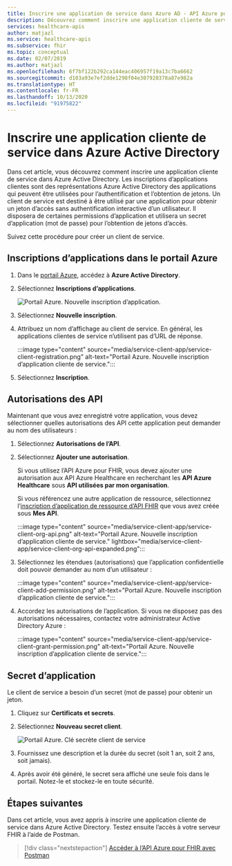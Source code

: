 ```yaml
---
title: Inscrire une application de service dans Azure AD - API Azure pour FHIR
description: Découvrez comment inscrire une application cliente de service dans Azure Active Directory.
services: healthcare-apis
author: matjazl
ms.service: healthcare-apis
ms.subservice: fhir
ms.topic: conceptual
ms.date: 02/07/2019
ms.author: matjazl
ms.openlocfilehash: 6f7bf122b292ca144eac406957f19a13c7ba6662
ms.sourcegitcommit: d103a93e7ef2dde1298f04e307920378a87e982a
ms.translationtype: HT
ms.contentlocale: fr-FR
ms.lasthandoff: 10/13/2020
ms.locfileid: "91975822"
---
```

# <a name="register-a-service-client-application-in-azure-active-directory"></a>Inscrire une application cliente de service dans Azure Active Directory

Dans cet article, vous découvrez comment inscrire une application cliente de service dans Azure Active Directory. Les inscriptions d’applications clientes sont des représentations Azure Active Directory des applications qui peuvent être utilisées pour l’authentification et l’obtention de jetons. Un client de service est destiné à être utilisé par une application pour obtenir un jeton d’accès sans authentification interactive d’un utilisateur. Il disposera de certaines permissions d’application et utilisera un secret d’application (mot de passe) pour l’obtention de jetons d’accès.

Suivez cette procédure pour créer un client de service.

## <a name="app-registrations-in-azure-portal"></a>Inscriptions d’applications dans le portail Azure

1. Dans le [portail Azure](https://portal.azure.com), accédez à **Azure Active Directory**.

2. Sélectionnez **Inscriptions d’applications**.

    ![Portail Azure. Nouvelle inscription d’application.](media/how-to-aad/portal-aad-new-app-registration.png)

3. Sélectionnez **Nouvelle inscription**.

4. Attribuez un nom d’affichage au client de service. En général, les applications clientes de service n’utilisent pas d’URL de réponse.

    :::image type="content" source="media/service-client-app/service-client-registration.png" alt-text="Portail Azure. Nouvelle inscription d’application cliente de service.":::

5. Sélectionnez **Inscription**.

## <a name="api-permissions"></a>Autorisations des API

Maintenant que vous avez enregistré votre application, vous devez sélectionner quelles autorisations des API cette application peut demander au nom des utilisateurs :

1. Sélectionnez **Autorisations de l’API**.
1. Sélectionnez **Ajouter une autorisation**.

    Si vous utilisez l’API Azure pour FHIR, vous devez ajouter une autorisation aux API Azure Healthcare en recherchant les **API Azure Healthcare** sous **API utilisées par mon organisation**. 

    Si vous référencez une autre application de ressource, sélectionnez l’[inscription d’application de ressource d’API FHIR](register-resource-azure-ad-client-app.md) que vous avez créée sous **Mes API**.

    :::image type="content" source="media/service-client-app/service-client-org-api.png" alt-text="Portail Azure. Nouvelle inscription d’application cliente de service." lightbox="media/service-client-app/service-client-org-api-expanded.png":::

1. Sélectionnez les étendues (autorisations) que l’application confidentielle doit pouvoir demander au nom d’un utilisateur :

    :::image type="content" source="media/service-client-app/service-client-add-permission.png" alt-text="Portail Azure. Nouvelle inscription d’application cliente de service.":::

1. Accordez les autorisations de l’application. Si vous ne disposez pas des autorisations nécessaires, contactez votre administrateur Active Directory Azure :

    :::image type="content" source="media/service-client-app/service-client-grant-permission.png" alt-text="Portail Azure. Nouvelle inscription d’application cliente de service.":::

## <a name="application-secret"></a>Secret d’application

Le client de service a besoin d’un secret (mot de passe) pour obtenir un jeton.

1. Cliquez sur **Certificats et secrets**.
2. Sélectionnez **Nouveau secret client**.

    ![Portail Azure. Clé secrète client de service](media/how-to-aad/portal-aad-register-new-app-registration-SERVICE-CLIENT-SECRET.png)

3. Fournissez une description et la durée du secret (soit 1 an, soit 2 ans, soit jamais).

4. Après avoir été généré, le secret sera affiché une seule fois dans le portail. Notez-le et stockez-le en toute sécurité.

## <a name="next-steps"></a>Étapes suivantes

Dans cet article, vous avez appris à inscrire une application cliente de service dans Azure Active Directory. Testez ensuite l’accès à votre serveur FHIR à l’aide de Postman.
 
>[!div class="nextstepaction"]
>[Accéder à l’API Azure pour FHIR avec Postman](access-fhir-postman-tutorial.md)
